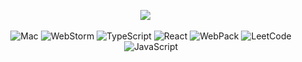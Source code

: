 <div align="center">


<a href="https://bytype.github.io/"><img src="https://img.shields.io/badge/Blog-000?logo=ghost&logoColor=white"></a>
&emsp;

![Mac](https://img.shields.io/badge/mac%20os-000000?logo=apple&logoColor=white)
![WebStorm](https://img.shields.io/badge/WebStrom-000000?logo=webstorm&logoColor=white)
![TypeScript](https://img.shields.io/badge/TypeScript-007ACC?logo=typescript&logoColor=white)
![React](https://img.shields.io/badge/React-007ACC?logo=react&logoColor=white)
![WebPack](https://img.shields.io/badge/Webpack-007ACC?logo=webpack&logoColor=white)
![LeetCode](https://img.shields.io/badge/-LeetCode-F7DF1E?logo=LeetCode&logoColor=black)
![JavaScript](https://img.shields.io/badge/JavaScript-F7DF1E?logo=javascript&logoColor=black)

</div>